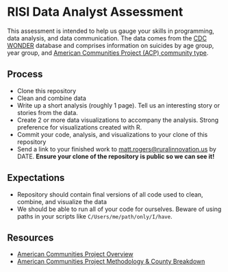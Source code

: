 # RISI Data Analyst Assessment

This assessment is intended to help us gauge your skills in programming, data analysis, and data communication. The data comes from the [CDC WONDER](https://wonder.cdc.gov/) database and comprises information on suicides by age group, year group, and [American Communities Project (ACP) community type](https://www.americancommunities.org/).

## Process

- Clone this repository
- Clean and combine data
- Write up a short analysis (roughly 1 page). Tell us an interesting story or stories from the data.
- Create 2 or more data visualizations to accompany the analysis. Strong preference for visualizations created with R.
- Commit your code, analysis, and visualizations to your clone of this repository
- Send a link to your finished work to matt.rogers@ruralinnovation.us by DATE. __Ensure your clone of the repository is public so we can see it!__

## Expectations

- Repository should contain final versions of all code used to clean, combine, and visualize the data
- We should be able to run all of your code for ourselves. Beware of using paths in your scripts like `C/Users/me/path/only/I/have`.

## Resources

- [American Communities Project Overview](https://www.americancommunities.org/chapter/overview/)
- [American Communities Project Methodology & County Breakdown](https://www.americancommunities.org/methodology/)
